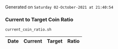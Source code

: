 Generated on `Saturday 02-October-2021 at 21:40:54`

### Current to Target Coin Ratio
`current_coin_ratio.sh`

Date|Current|Target|Ratio
---|---|---|---
